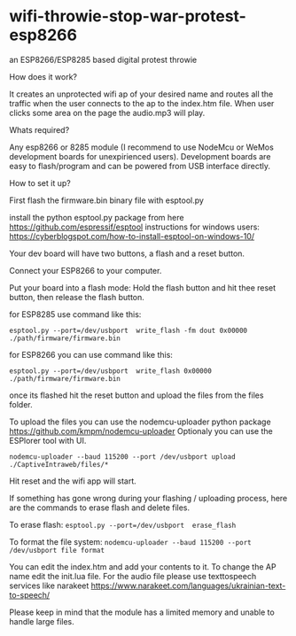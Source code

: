 # wifi-throwie-stop-war-protest-esp8266
an ESP8266/ESP8285 based digital protest throwie

How does it work?

It creates an unprotected wifi ap of your desired name and routes all the traffic when the user connects to the ap to the index.htm file. 
When user clicks some area on the page the audio.mp3 will play.

Whats required?

Any esp8266 or 8285 module (I recommend to use NodeMcu or WeMos development boards for unexpirienced users).
Development boards are easy to flash/program and can be powered from USB interface directly.

How to set it up?

First flash the firmware.bin binary file with esptool.py

install the python esptool.py package from here https://github.com/espressif/esptool
instructions for windows users: https://cyberblogspot.com/how-to-install-esptool-on-windows-10/

Your dev board will have two buttons, a flash and a reset button. 

Connect your ESP8266 to your computer.

Put your board into a flash mode:
Hold the flash button and hit thee reset button, then release the flash button.


for ESP8285 use command like this:

```esptool.py --port=/dev/usbport  write_flash -fm dout 0x00000 ./path/firmware/firmware.bin```

for ESP8266 you can use command like this:

```esptool.py --port=/dev/usbport  write_flash 0x00000 ./path/firmware/firmware.bin```

once its flashed hit the reset button and upload the files from the files folder. 

To upload the files you can use the nodemcu-uploader python package https://github.com/kmpm/nodemcu-uploader
Optionaly you can use the ESPlorer tool with UI.

```nodemcu-uploader --baud 115200 --port /dev/usbport upload ./CaptiveIntraweb/files/*```

Hit reset and the wifi app will start.

If something has gone wrong during your flashing / uploading process, here are the commands to erase flash and delete files.

To erase flash:
```esptool.py --port=/dev/usbport  erase_flash```

To format the file system:
```nodemcu-uploader --baud 115200 --port /dev/usbport file format```

You can edit the index.htm and add your contents to it.
To change the AP name edit the init.lua file.
For the audio file please use texttospeech services like narakeet https://www.narakeet.com/languages/ukrainian-text-to-speech/

Please keep in mind that the module has a limited memory and unable to handle large files.
